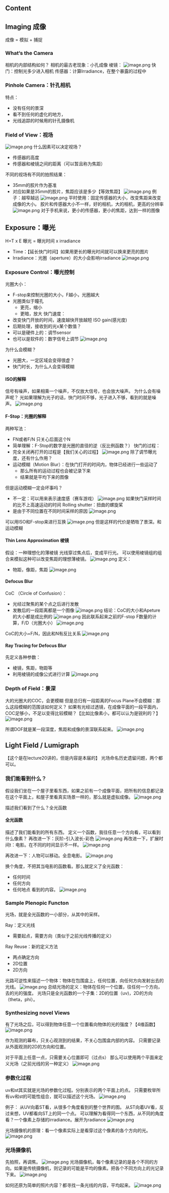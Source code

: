 ## Content

## Imaging 成像
成像 = 模拟 + 捕捉
### What‘s the Camera
相机的内部结构如何？
相机的最古老现象：小孔成像
棱镜：
![image.png](https://picbed-1305808788.cos.ap-chengdu.myqcloud.com/img/20241121203022.png)
快门：控制光多少进入相机
传感器：计算Irradiance，在整个暴露的过程中

### Pinhole Camera：针孔相机
特点：
- 没有任何的景深
- 看不到任何的虚化的地方，
- 光线追踪的时候用的针孔摄像机

### Field of View：视场
![image.png](https://picbed-1305808788.cos.ap-chengdu.myqcloud.com/img/20241121203539.png)
什么因素可以决定视场？
- 传感器的高度
- 传感器和棱镜之间的距离（可以暂且称为焦距）

不同的视场有不同的拍照结果：
- 35mm的胶片作为基准
- 对应如果是35mm的胶片，焦距应该是多少【等效焦距】
![image.png](https://picbed-1305808788.cos.ap-chengdu.myqcloud.com/img/20241121203916.png)
例子：越窄越远
![image.png](https://picbed-1305808788.cos.ap-chengdu.myqcloud.com/img/20241121204048.png)
平时使用：固定传感器的大小，改变焦距来改变成像的大小。
胶片和传感器大小不一样，好的相机，大的相机，更高的分辨率
![image.png](https://picbed-1305808788.cos.ap-chengdu.myqcloud.com/img/20241121204306.png)
对于手机来说，更小的传感器，更小的焦距，达到一样的图像

## Exposure：曝光
H=T x E
曝光 = 曝光时间 x irradiance
- Time：【延长快门时间】如果用更长的曝光时间就可以换来更亮的图片
- Irradiance：光圈（aperture）的大小会影响irradiance
![image.png](https://picbed-1305808788.cos.ap-chengdu.myqcloud.com/img/20241121204504.png)
### Exposure Control：曝光控制
光圈大小：
- F-stop来控制光圈的大小，F越小，光圈越大
- 光圈类似于瞳孔
	- 更亮，缩小
	- 更暗，放大
快门速度：
- 改变快门开放的时间，速度越快开放越短
ISO gain(感光度)
- 后期处理，接收到的光x某个数值？
- 可以是硬件上的：调节sensor
- 也可以是软件的：数字信号上调节
![image.png](https://picbed-1305808788.cos.ap-chengdu.myqcloud.com/img/20241121204907.png)

为什么会模糊？
- 光圈大，一定区域会变得很虚？
- 快门时长，为什么人会变得模糊

#### ISO的解释
信号有噪声，如果相乘一个噪声，不仅放大信号，也会放大噪声。
为什么会有噪声呢？
光如果理解为光子的话，快门时间不够，光子进入不够，看到的就是噪声。
![image.png](https://picbed-1305808788.cos.ap-chengdu.myqcloud.com/img/20241121205348.png)
#### F-Stop：光圈的解释
两种写法：
- FN或者F/N 只关心后面这个N
- 简单理解：F-Stop的数字是光圈的直径的逆（反比例函数？）
快门的过程：
- 完全关闭再打开的过程是【我们关心的过程】
![image.png](https://picbed-1305808788.cos.ap-chengdu.myqcloud.com/img/20241121205654.png)
除了调节曝光度，还有什么作用？
- 运动模糊（Motion Blur）：在快门打开的时间内，物体已经进行一些运动了
	- 那么所有的运动过程也会被记录下来
	- 结果就是平均下来的图像

但是运动模糊一定会坏事吗？
- 不一定：可以用来表示速度感（赛车游戏）
![image.png](https://picbed-1305808788.cos.ap-chengdu.myqcloud.com/img/20241121210006.png)
如果快门采样时间的比不上高速运动的时间
Rolling shutter：扭曲的螺旋桨
- 是由于不同位置在不同时间采样的原因
![image.png](https://picbed-1305808788.cos.ap-chengdu.myqcloud.com/img/20241121210215.png)

可以用ISO和F-stop来进行互换
![image.png](https://picbed-1305808788.cos.ap-chengdu.myqcloud.com/img/20241121210329.png)
但是这样的代价是牺牲了景深。和运动模糊

#### Thin Lens Approximation 棱镜
假设：一种理想化的薄棱镜
光线穿过焦点后，变成平行光。
可以使用棱镜组的组合来模拟这种可以改变焦距的理想薄棱镜。
![image.png](https://picbed-1305808788.cos.ap-chengdu.myqcloud.com/img/20241121211101.png)
定义：
- 物距，像距，焦距
![image.png](https://picbed-1305808788.cos.ap-chengdu.myqcloud.com/img/20241121211207.png)

#### Defocus Blur
 CoC （Circle of Confusion）：
 - 光经过聚焦的某个点之后进行发散
 - 发散后的一段距离都是一个图像
![image.png](https://picbed-1305808788.cos.ap-chengdu.myqcloud.com/img/20241121211805.png)
结论：CoC的大小和Apeture的大小都是成比例的
![image.png](https://picbed-1305808788.cos.ap-chengdu.myqcloud.com/img/20241121211908.png)
因此联系起来之前的F-stop
F数量的计算，F/D（光圈大小）
![image.png](https://picbed-1305808788.cos.ap-chengdu.myqcloud.com/img/20241121212042.png)

CoC的大小=F/N，因此和N有反比关系
![image.png](https://picbed-1305808788.cos.ap-chengdu.myqcloud.com/img/20241121212122.png)

#### Ray Tracing for Defocus Blur
先定义各种参数：
- 棱镜，焦距，物距等
- 利用棱镜的成像公式进行计算
![image.png](https://picbed-1305808788.cos.ap-chengdu.myqcloud.com/img/20241121212708.png)

### Depth of Field：景深
大的光圈大的COC，会更模糊
但是总归有一段距离的Focus Plane不会模糊：那么这段模糊的范围该如何定义？
如果有光经过透镜，在成像平面的一段平面内，COC足够小，不足以变得比较模糊？【比如比像素小，都可以认为是锐利的？】
![image.png](https://picbed-1305808788.cos.ap-chengdu.myqcloud.com/img/20241121213244.png)

所谓DOF就是某一段深度，焦距和成像的景深联系起来。
![image.png](https://picbed-1305808788.cos.ap-chengdu.myqcloud.com/img/20241121213512.png)

## Light Field / Lumigraph
【这个是在lecture20讲的，但是内容是本届的】
光场命名历史遗留问题，两个都可以。

### 我们能看到什么？
假设我们坐在一个屋子里看东西，如果之前有一个成像平面，把所有的信息都记录在这个平面上，和屋子里看真实场景一样的，那么就是虚拟成像。
![image.png](https://picbed-1305808788.cos.ap-chengdu.myqcloud.com/img/20241205104436.png)

描述我们看到了什么？全光函数
#### 全光函数
描述了我们能看到的所有东西。
定义一个函数，我往任意一个方向看，可以看到什么像素？
再改进一下：灰阶-引入波长-彩色
![image.png](https://picbed-1305808788.cos.ap-chengdu.myqcloud.com/img/20241205104540.png)
再改进一下，扩展时间t：电影。在不同的时间显示不一样。
![image.png](https://picbed-1305808788.cos.ap-chengdu.myqcloud.com/img/20241205104635.png)

再改进一下：人物可以移动。全息电影。
![image.png](https://picbed-1305808788.cos.ap-chengdu.myqcloud.com/img/20241205104708.png)

换个角度，不把其当电影的函数看。那么就定义了全光函数：
- 任何时间
- 任何方向
- 任何地点
看到的内容。
![image.png](https://picbed-1305808788.cos.ap-chengdu.myqcloud.com/img/20241205104840.png)
### Sample Plenopic Functon
光场，就是全光函数的一小部分，从其中的采样。

Ray：定义光线
- 需要起点，需要方向（类似于之前光线传播的定义）

Ray Reuse：新的定义方法
- 两点确定方向
- 2D位置
- 2D方向

光路可逆性来描述一个物体：物体在包围盒上，任何位置，向任何方向发射出去的光线。
![image.png](https://picbed-1305808788.cos.ap-chengdu.myqcloud.com/img/20241205105242.png)
总结光场的定义：物体在任何一个位置，往任何一个方向，去的光的强度。
光场只是全光函数的一个子集：2D的位置（uv)，2D的方向（theta，phi）。

### Synthesizing novel Views
有了光场之后，可以得到物体任意一个位置看向物体的光的强度？【4维函数】
![image.png](https://picbed-1305808788.cos.ap-chengdu.myqcloud.com/img/20241205105635.png)

作为观测的幕布，只关心观测到的结果，不关心包围盒内部的内容。
只需要记录从外面观测的2D的方向和位置。

对于平面上任意一点，只需要关心位置即可（过点s）
那么可以使用两个平面来定义光场（之前光线的另一种定义）
![image.png](https://picbed-1305808788.cos.ap-chengdu.myqcloud.com/img/20241205105932.png)

### 参数化过程
uv和st其实就是光场的参数化过程。分别表示的两个平面上的点。
只需要枚举所有uv和st的可能性组合，就可以描述这个光场。
![image.png](https://picbed-1305808788.cos.ap-chengdu.myqcloud.com/img/20241205110030.png)

例子：
从UV向着ST看，从很多个角度看到的整个世界的图。
从ST向着UV看，反过来想，UV都看向ST上的同一个点。
可以理解为看得同一个东西，从不同的角度看？一个像素上存储的irradiance。展开为radiance
![image.png](https://picbed-1305808788.cos.ap-chengdu.myqcloud.com/img/20241205110721.png)

光场摄像机的原理：看一个像素实际上是看穿过这个像素的各个方向的光。
![image.png](https://picbed-1305808788.cos.ap-chengdu.myqcloud.com/img/20241205111235.png)

### 光场摄像机
先拍照，再调焦。
![image.png](https://picbed-1305808788.cos.ap-chengdu.myqcloud.com/img/20241205111454.png)
光场摄像机，每个像素记录的是各个不同的方向。如果是传统摄像机，则记录的可能是平均的像素。把各个不同方向上的光记录下来。
![image.png](https://picbed-1305808788.cos.ap-chengdu.myqcloud.com/img/20241205111839.png)

如何还原为简单的照片内容？都寻找一条光线的内容，平均起来。
![image.png](https://picbed-1305808788.cos.ap-chengdu.myqcloud.com/img/20241205112306.png)
